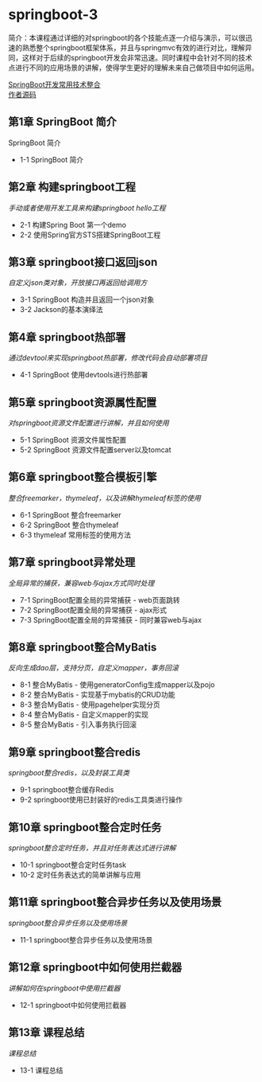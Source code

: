 # springboot-3
简介：本课程通过详细的对springboot的各个技能点逐一介绍与演示，可以很迅速的熟悉整个springboot框架体系，并且与springmvc有效的进行对比，理解异同，这样对于后续的springboot开发会非常迅速。同时课程中会针对不同的技术点进行不同的应用场景的讲解，使得学生更好的理解未来自己做项目中如何运用。

[SpringBoot开发常用技术整合](https://www.imooc.com/learn/956)<br>
[作者源码](https://github.com/leechenxiang/imooc-springboot-starter)

## 第1章 SpringBoot 简介
SpringBoot 简介
- 1-1 SpringBoot 简介

## 第2章 构建springboot工程
*手动或者使用开发工具来构建springboot hello工程*
- 2-1 构建Spring Boot 第一个demo
- 2-2 使用Spring官方STS搭建SpringBoot工程

## 第3章 springboot接口返回json
*自定义json类对象，开放接口再返回给调用方*
- 3-1 SpringBoot 构造并且返回一个json对象
- 3-2 Jackson的基本演绎法

## 第4章 springboot热部署
*通过devtool来实现springboot热部署，修改代码会自动部署项目*
- 4-1 SpringBoot 使用devtools进行热部署

## 第5章 springboot资源属性配置
*对springboot资源文件配置进行讲解，并且如何使用*
- 5-1 SpringBoot 资源文件属性配置
- 5-2 SpringBoot 资源文件配置server以及tomcat

## 第6章 springboot整合模板引擎
*整合freemarker，thymeleaf，以及讲解thymeleaf标签的使用*
- 6-1 SpringBoot 整合freemarker
- 6-2 SpringBoot 整合thymeleaf
- 6-3 thymeleaf 常用标签的使用方法

## 第7章 springboot异常处理
*全局异常的捕获，兼容web与ajax方式同时处理*
- 7-1 SpringBoot配置全局的异常捕获 - web页面跳转
- 7-2 SpringBoot配置全局的异常捕获 - ajax形式
- 7-3 SpringBoot配置全局的异常捕获 - 同时兼容web与ajax

## 第8章 springboot整合MyBatis
*反向生成dao层，支持分页，自定义mapper，事务回滚*
- 8-1 整合MyBatis - 使用generatorConfig生成mapper以及pojo
- 8-2 整合MyBatis - 实现基于mybatis的CRUD功能
- 8-3 整合MyBatis - 使用pagehelper实现分页
- 8-4 整合MyBatis - 自定义mapper的实现
- 8-5 整合MyBatis - 引入事务执行回滚

## 第9章 springboot整合redis
*springboot整合redis，以及封装工具类*
- 9-1 springboot整合缓存Redis
- 9-2 springboot使用已封装好的redis工具类进行操作

## 第10章 springboot整合定时任务
*springboot整合定时任务，并且对任务表达式进行讲解*
- 10-1 springboot整合定时任务task
- 10-2 定时任务表达式的简单讲解与应用

## 第11章 springboot整合异步任务以及使用场景
*springboot整合异步任务以及使用场景*
- 11-1 springboot整合异步任务以及使用场景

## 第12章 springboot中如何使用拦截器
*讲解如何在springboot中使用拦截器*
- 12-1 springboot中如何使用拦截器

## 第13章 课程总结
*课程总结*
- 13-1 课程总结
